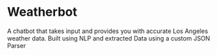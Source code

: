 # Weatherbot
A chatbot that takes input and provides you with accurate Los Angeles weather data. Built using NLP and extracted Data using a custom JSON Parser

